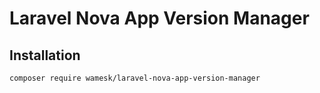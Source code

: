 # Laravel Nova App Version Manager

## Installation

```shell
composer require wamesk/laravel-nova-app-version-manager
```

